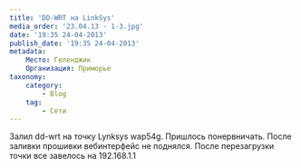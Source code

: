 ```yaml
---
title: 'DD-WRT на LinkSys'
media_order: '23.04.13 - 1-3.jpg'
date: '19:35 24-04-2013'
publish_date: '19:35 24-04-2013'
metadata:
    Место: Геленджик
    Организация: Приморье
taxonomy:
    category:
        - Blog
    tag:
        - Сети
---
```


Залил dd-wrt на точку Lynksys wap54g. Пришлось понервничать. После заливки прошивки вебинтерфейс не поднялся. После перезагрузки точки все завелось на 192.168.1.1